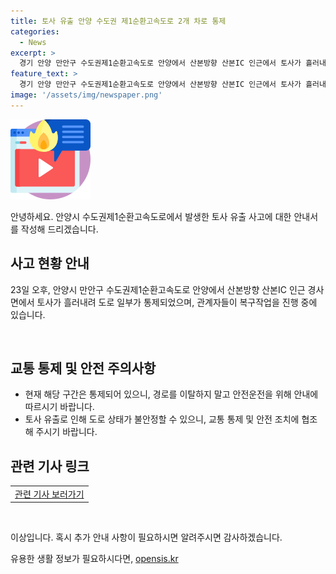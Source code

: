 ```yaml
---
title: 토사 유출 안양 수도권 제1순환고속도로 2개 차로 통제
categories:
  - News
excerpt: >
  경기 안양 만안구 수도권제1순환고속도로 안양에서 산본방향 산본IC 인근에서 토사가 흘러내려 도로 일부 통제됐다. 관계자들이 복구작업 중이며, 추가 소식은 계속 업데이트 될 예정이다.
feature_text: >
  경기 안양 만안구 수도권제1순환고속도로 안양에서 산본방향 산본IC 인근에서 토사가 흘러내려 도로 일부 통제됐다. 관계자들이 복구작업 중이며, 추가 소식은 계속 업데이트 될 예정이다.
image: '/assets/img/newspaper.png'
---
```


<p><img src="/assets/img/news.png" alt="rentncar 속보" /></p>

<p>안녕하세요. 안양시 수도권제1순환고속도로에서 발생한 토사 유출 사고에 대한 안내서를 작성해 드리겠습니다.</p>

<h2 data-ke-size="size26">사고 현황 안내</h2>

<p data-ke-size="size16">23일 오후, 안양시 만안구 수도권제1순환고속도로 안양에서 산본방향 산본IC 인근 경사면에서 토사가 흘러내려 도로 일부가 통제되었으며, 관계자들이 복구작업을 진행 중에 있습니다.</p>

<p data-ke-size="size16">&nbsp;</p>

<h2 data-ke-size="size26">교통 통제 및 안전 주의사항</h2>

<ul>
  <li>현재 해당 구간은 통제되어 있으니, 경로를 이탈하지 말고 안전운전을 위해 안내에 따르시기 바랍니다.</li>
  <li>토사 유출로 인해 도로 상태가 불안정할 수 있으니, 교통 통제 및 안전 조치에 협조해 주시기 바랍니다.</li>
</ul>

<h2 data-ke-size="size26">관련 기사 링크</h2>

<table>
  <tbody>
    <tr>
      <td style="text-align: center; height: 17px;"><a href="https://www.news1.kr/articles/?4394641" target="_blank">관련 기사 보러가기</a></td>
    </tr>
  </tbody>
</table>

<p data-ke-size="size16">&nbsp;</p>

<p>이상입니다. 혹시 추가 안내 사항이 필요하시면 알려주시면 감사하겠습니다.</p>
유용한 생활 정보가 필요하시다면, <a href="https://opensis.kr" rel="dofollow">opensis.kr</a>


